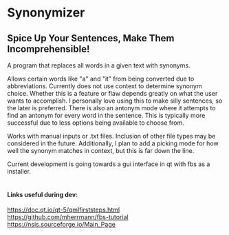 Synonymizer
====================

Spice Up Your Sentences, Make Them Incomprehensible!
---------------------

A program that replaces all words in a given text with synonyms.

Allows certain words like "a" and "it" from being converted due to abbreviations.
Currently does not use context to determine synonym choice.
Whether this is a feature or flaw depends greatly on what the user wants to accomplish.
I personally love using this to make silly sentences, so the later is preferred.
There is also an antonym mode where it attempts to find an antonym for every word in the sentence.
This is typically more successful due to less options being available to choose from.

Works with manual inputs or .txt files. Inclusion of other file types may be considered in the future.
Additionally, I plan to add a picking mode for how well the synonym matches in context, but this is far down the line.

Current development is going towards a gui interface in qt with fbs as a installer.
<br/><br/>

#### Links useful during dev:
https://doc.qt.io/qt-5/qmlfirststeps.html <br/>
https://github.com/mherrmann/fbs-tutorial <br/>
https://nsis.sourceforge.io/Main_Page <br/>